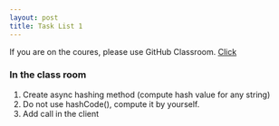 ```yaml
---
layout: post
title: Task List 1 
---
```


If you are on the coures, please use GitHub Classroom.
[Click](https://github.com/distributed-systems-wrust/base-l1-2019)


### In the class room

1. Create async hashing method (compute hash value for any string)
2. Do not use hashCode(), compute it by yourself.
3. Add call in the client
